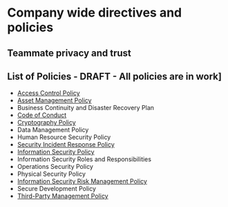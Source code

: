 # Company wide directives and policies

## Teammate privacy and trust

## List of Policies - DRAFT - All policies are in work]

- [Access Control Policy](../policies/access-control-policy.md)
- [Asset Management Policy](../policies/asset-management-policy.md)
- Business Continuity and Disaster Recovery Plan
- [Code of Conduct](../communication/code_of_conduct.md)
- [Cryptography Policy](../../departments/product-engineering/engineering/cloud/security/cryptography-policy.md)
- Data Management Policy
- Human Resource Security Policy
- [Security Incident Response Policy](../../departments/product-engineering/engineering/cloud/security/security-incident-response.md)
- [Information Security Policy](https://docs.google.com/document/d/1FUwPGTWUYWJJ2VpTIXR8ZPIOaUS3e904/edit?usp=sharing)
- Information Security Roles and Responsibilities
- Operations Security Policy
- Physical Security Policy
- [Information Security Risk Management Policy](https://docs.google.com/document/d/1dWTVx2Uzz8Eo0pG4x1b4i8CBbi4pO-U7jktbO4ihTG4/edit?usp=sharing)
- Secure Development Policy
- [Third-Party Management Policy](third-party-management-policy.md)
